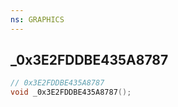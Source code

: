 ```yaml
---
ns: GRAPHICS
---
```

## _0x3E2FDDBE435A8787

```c
// 0x3E2FDDBE435A8787
void _0x3E2FDDBE435A8787();
```

